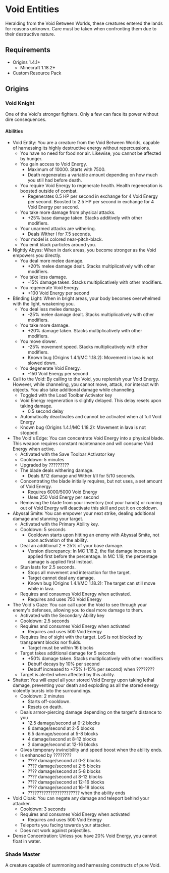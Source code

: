 # Void Entities

Heralding from the Void Between Worlds, these creatures entered the lands for reasons unknown. Care must be taken when confronting them due to their destructive nature.

## Requirements

- Origins 1.4.1+
  - Minecraft 1.18.2+
- Custom Resource Pack

## Origins

### Void Knight

One of the Void's stronger fighters. Only a few can face its power without dire consequences.

#### Abilities

- Void Entity: You are a creature from the Void Between Worlds, capable of harnessing its highly destructive energy without repercussions.
  - You have no need for food nor air. Likewise, you cannot be affected by hunger.
  - You gain access to Void Energy.
    - Maximum of 10000. Starts with 7500.
    - Death regenerates a variable amount depending on how much you still had before death.
  - You require Void Energy to regenerate health. Health regeneration is boosted outside of combat.
    - Regenerates 0.5 HP per second in exchange for 4 Void Energy per second. Boosted to 2.5 HP per second in exchange for 4 Void Energy per second.
  - You take more damage from physical attacks.
    - +25% base damage taken. Stacks additively with other modifiers.
  - Your unarmed attacks are withering.
    - Deals Wither I for 7.5 seconds.
  - Your model is colored near-pitch-black.
  - You emit black particles around you.
- Nightly Abyss: When in dark areas, you become stronger as the Void empowers you directly.
  - You deal more melee damage.
    - +20% melee damage dealt. Stacks multiplicatively with other modifiers.
  - You take less damage.
    - -15% damage taken. Stacks multiplicatively with other modifiers.
  - You regenerate Void Energy.
    - +100 Void Energy per second
- Blinding Light: When in bright areas, your body becomes overwhelmed with the light, weakening you.
  - You deal less melee damage.
    - -25% melee damage dealt. Stacks multiplicatively with other modifiers.
  - You take more damage.
    - +20% damage taken. Stacks multiplicatively with other modifiers.
  - You move slower.
    - -25% movement speed. Stacks multiplicatively with other modifiers.
    - Known bug (Origins 1.4.1/MC 1.18.2): Movement in lava is not slowed down.
  - You degenerate Void Energy.
    - -150 Void Energy per second
- Call to the Void: By calling to the Void, you replenish your Void Energy. However, while channeling, you cannot move, attack, nor interact with objects. You also take additional damage while channeling.
  - Toggled with the Load Toolbar Activator key
  - Void Energy regeneration is slightly delayed. This delay resets upon taking damage.
    - 0.5 second delay
  - Automatically deactivates and cannot be activated when at full Void Energy
  - Known bug (Origins 1.4.1/MC 1.18.2): Movement in lava is not stopped.
- The Void's Edge: You can concentrate Void Energy into a physical blade. This weapon requires constant maintenance and will consume Void Energy when active.
  - Activated with the Save Toolbar Activator key
  - Cooldown: 5 minutes
  - Upgraded by ?????????
  - The blade deals withering damage.
    - Deals 8/12 damage and Wither I/II for 5/10 seconds.
  - Concentrating the blade initially requires, but not uses, a set amount of Void Energy.
    - Requires 6000/5000 Void Energy
    - Uses 250 Void Energy per second
  - Removing the blade from your inventory (not your hands) or running out of Void Energy will deactivate this skill and put it on cooldown.
- Abyssal Smite: You can empower your next strike, dealing additional damage and stunning your target.
  - Activated with the Primary Ability key.
  - Cooldown: 5 seconds
    - Cooldown starts upon hitting an enemy with Abyssal Smite, not upon activation of the ability.
  - Deal an additional 2 + 25% of your base damage.
    - Version discrepancy: In MC 1.18.2, the flat damage increase is applied first before the percentage. In MC 1.19, the percentage damage is applied first instead.
  - Stun lasts for 2.5 seconds.
    - Stops all movement and interaction for the target.
    - Target cannot deal any damage.
    - Known bug (Origins 1.4.1/MC 1.18.2): The target can still move while in lava.
  - Requires and consumes Void Energy when activated.
    - Requires and uses 750 Void Energy
- The Void's Gaze: You can call upon the Void to see through your enemy's defenses, allowing you to deal more damage to them.
  - Activated with the Secondary Ability key
  - Cooldown: 2.5 seconds
  - Requires and consumes Void Energy when activated
    - Requires and uses 500 Void Energy
  - Requires line of sight with the target. LoS is not blocked by transparent blocks nor fluids.
    - Target must be within 16 blocks
  - Target takes additional damage for 5 seconds
    - +50% damage taken. Stacks multiplicatively with other modifiers
    - Debuff decays by 10% per second
    - Debuff increased to +75% (-15% per second) when ????????
  - Target is alerted when affected by this ability.
- Shatter: You will expel all your stored Void Energy upon taking lethal damage, preventing your death and exploding as all the stored energy violently bursts into the surroundings.
  - Cooldown: 2 minutes
    - Starts off-cooldown.
    - Resets on death.
  - Deals armor-piercing damage depending on the target's distance to you
    - 12.5 damage/second at 0-2 blocks
    - 8 damage/second at 2-5 blocks
    - 6.5 damage/second at 5-8 blocks
    - 4 damage/second at 8-12 blocks
    - 2 damage/second at 12-16 blocks
  - Gives temporary invincibility and speed boost when the ability ends.
  - Is enhanced by ????????
    - ???? damage/second at 0-2 blocks
    - ???? damage/second at 2-5 blocks
    - ???? damage/second at 5-8 blocks
    - ???? damage/second at 8-12 blocks
    - ???? damage/second at 12-16 blocks
    - ???? damage/second at 16-18 blocks
    - ??????????????????????? when the ability ends
- Void Cloak: You can negate any damage and teleport behind your attacker.
  - Cooldown: 3 seconds
  - Requires and consumes Void Energy when activated
    - Requires and uses 500 Void Energy
  - Teleports you facing towards your attacker.
  - Does not work against projectiles.
- Dense Concentration: Unless you have 20% Void Energy, you cannot float in water.

### Shade Master

A creature capable of summoning and harnessing constructs of pure Void.
